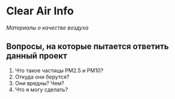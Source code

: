 # Clear Air Info
*Материалы о качестве воздуха*

## Вопросы, на которые пытается ответить данный проект
1. Что такое частицы PM2.5 и PM10?
2. Откуда они берутся?
3. Они вредны? Чем?
4. Что я могу сделать?


